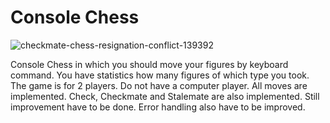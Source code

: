# Console Chess

![checkmate-chess-resignation-conflict-139392](https://user-images.githubusercontent.com/53121994/68795654-0b063180-065a-11ea-8e3c-790e2ab3604d.jpeg)

Console Chess in which you should move your figures by keyboard command.
You have statistics how many figures of which type you took. 
The game is for 2 players. Do not have a computer player. 
All moves are implemented. Check, Checkmate and Stalemate are also implemented. 
Still improvement have to be done.
Error handling also have to be improved.

